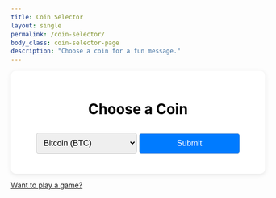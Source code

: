 ```yaml
---
title: Coin Selector
layout: single
permalink: /coin-selector/
body_class: coin-selector-page
description: "Choose a coin for a fun message."
---
```


<div class="coin-selector-page">
    <div class="container">
        <h1>Choose a Coin</h1>
        <select id="coinSelect">
            <option value="Bitcoin">Bitcoin (BTC)</option>
            <option value="Ethereum">Ethereum (ETH)</option>
            <option value="Tether">Tether (USDT)</option>
            <option value="Binance Coin">Binance Coin (BNB)</option>
            <option value="USD Coin">USD Coin (USDC)</option>
            <option value="XRP">XRP (XRP)</option>
            <option value="Cardano">Cardano (ADA)</option>
            <option value="Dogecoin">Dogecoin (DOGE)</option>
            <option value="Polygon">Polygon (MATIC)</option>
            <option value="Solana">Solana (SOL)</option>
            <option value="Polkadot">Polkadot (DOT)</option>
            <option value="Shiba Inu">Shiba Inu (SHIB)</option>
            <option value="Litecoin">Litecoin (LTC)</option>
            <option value="Avalanche">Avalanche (AVAX)</option>
            <option value="Uniswap">Uniswap (UNI)</option>
            <option value="Chainlink">Chainlink (LINK)</option>
            <option value="Algorand">Algorand (ALGO)</option>
            <option value="Cosmos">Cosmos (ATOM)</option>
            <option value="Terra">Terra (LUNA)</option>
            <option value="FTX Token">FTX Token (FTT)</option>
            <option value="VeChain">VeChain (VET)</option>
            <option value="Filecoin">Filecoin (FIL)</option>
            <option value="Internet Computer">Internet Computer (ICP)</option>
            <option value="Hedera">Hedera (HBAR)</option>
            <option value="Tezos">Tezos (XTZ)</option>
            <option value="Elrond">Elrond (EGLD)</option>
            <option value="Monero">Monero (XMR)</option>
            <option value="Aave">Aave (AAVE)</option>
            <option value="Decentraland">Decentraland (MANA)</option>
            <option value="Thorchain">Thorchain (RUNE)</option>
            <option value="Stacks">Stacks (STX)</option>
            <option value="TRON">TRON (TRX)</option>
            <option value="The Graph">The Graph (GRT)</option>
            <option value="SushiSwap">SushiSwap (SUSHI)</option>
            <option value="Zcash">Zcash (ZEC)</option>
            <option value="PancakeSwap">PancakeSwap (CAKE)</option>
            <option value="Fantom">Fantom (FTM)</option>
            <option value="Kusama">Kusama (KSM)</option>
            <option value="Ravencoin">Ravencoin (RVN)</option>
            <option value="Chiliz">Chiliz (CHZ)</option>
            <option value="Qtum">Qtum (QTUM)</option>
            <option value="Basic Attention Token">Basic Attention Token (BAT)</option>
            <option value="NEM">NEM (XEM)</option>
            <option value="Gala">Gala (GALA)</option>
            <option value="Harmony">Harmony (ONE)</option>
            <option value="IOTA">IOTA (IOTA)</option>
            <option value="Zilliqa">Zilliqa (ZIL)</option>
            <option value="Waves">Waves (WAVES)</option>
            <option value="Kadena">Kadena (KDA)</option>
            <option value="Chia">Chia (XCH)</option>
            <option value="Celo">Celo (CELO)</option>
            <option value="NEXO">NEXO (NEXO)</option>
            <option value="Hegic">Hegic (HEGIC)</option>
            <option value="Balancer">Balancer (BAL)</option>
            <option value="1inch">1inch (1INCH)</option>
            <option value="Theta Network">Theta Network (THETA)</option>
        </select>
        <button onclick="checkCoin()">Submit</button>
        <div id="result"></div>
    </div>
</div>

<!-- Add your styles scoped to the coin-selector-page class -->
<style>
    .coin-selector-page body {
        font-family: 'Arial', sans-serif;
        background-color: #ffffff;
        margin: 0;
        padding: 20px;
        display: flex;
        flex-direction: column;
        align-items: center;
    }

    .coin-selector-page select option {
        color: black; /* Set the text color of the options to black */
    }

    .coin-selector-page h1 {
        color: #000000;
        margin-bottom: 20px;
    }

    .coin-selector-page select, 
    .coin-selector-page button {
        padding: 10px;
        margin-top: 10px;
        border: 1px solid #ccc;
        border-radius: 5px;
        font-size: 16px;
        width: 200px;
        transition: border-color 0.3s;
        color: black;
    }

    .coin-selector-page select:focus, 
    .coin-selector-page button:focus {
        border-color: #007BFF;
        outline: none;
        color: black;
    }

    .coin-selector-page button {
        background-color: #007BFF;
        color: white;
        cursor: pointer;
    }

    .coin-selector-page button:hover {
        background-color: #0056b3;
    }

    .coin-selector-page #result {
        margin-top: 20px;
        font-weight: bold;
        font-size: 18px;
        color: #000000;
        text-align: center;
    }

    .coin-selector-page .container {
        background: white;
        padding: 20px;
        border-radius: 10px;
        box-shadow: 0 2px 10px rgba(0, 0, 0, 0.1);
        width: 100%; /* Full width */
        max-width: 100%; /* Ensure it doesn’t exceed the viewport width */
        box-sizing: border-box; /* Include padding in the element's width */
        text-align: center;
    }

    
</style>


<!-- JavaScript for functionality -->
<script>
    function checkCoin() {
        const coinSelect = document.getElementById("coinSelect");
        const selectedCoin = coinSelect.value;
        const resultDiv = document.getElementById("result");

        if (selectedCoin === "Bitcoin") {
            resultDiv.innerHTML = `
                <p>Hell yeah! There is no second best.</p>
                <img src="/assets/img/feature/nosecondbest.jpg" alt="There is no second best." width="150">
            `;
        } else if (selectedCoin) {
            resultDiv.innerHTML = `
                <p>Come on... You're smarter than that.. Don't waste your time with ${selectedCoin}!</p>
                <img src="/assets/img/feature/confusedmeme.png" alt="There is no second best." width="150">
            `;

        } else {
            resultDiv.innerHTML = "";
        }
    }
</script>

[Want to play a game?](/flappy)